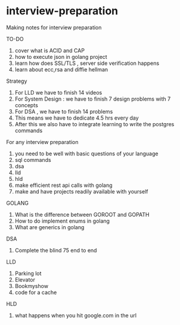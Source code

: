 # interview-preparation
Making notes for interview preparation

TO-DO
1. cover what is ACID and CAP
2. how to execute json in golang project
3. learn how does SSL/TLS , server side verification happens 
4. learn about ecc,rsa and diffie hellman

Strategy 
1. For LLD we have to finish 14 videos 
2. For System Design : we have to finish 7 design problems with 7 concepts
3. For DSA , we have to finish 14 problems 
4. This means we have to dedicate 4.5 hrs every day 
5. After this we also have to integrate learning to write the postgres commands

For any interview preparation 
1. you need to be well with basic questions of your language 
2. sql commands
3. dsa 
4. lld
5. hld
6. make efficient rest api calls with golang 
7. make and have projects readily available with yourself


GOLANG 
1. What is the difference between GOROOT and GOPATH
2. How to do implement enums in golang 
3. What are generics in golang 

DSA 
1. Complete the blind 75 end to end 

LLD
1. Parking lot 
2. Elevator 
3. Bookmyshow
4. code for a cache

HLD 
1. what happens when you hit google.com in the url


